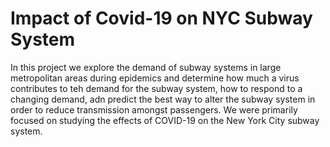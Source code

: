 # Impact of Covid-19 on NYC Subway System 

In this project we explore the demand of subway systems in large metropolitan areas during epidemics and determine how much a virus contributes to teh demand for the subway system, how to respond to a changing demand, adn predict the best way to alter the subway system in order to reduce transmission amongst passengers. 
We were primarily focused on studying the effects of COVID-19 on the New York City subway system. 
